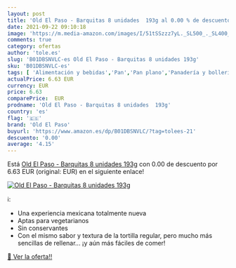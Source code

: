 ```yaml
---
layout: post
title: 'Old El Paso - Barquitas 8 unidades  193g al 0.00 % de descuento'
date: 2021-09-22 09:10:18
image: 'https://m.media-amazon.com/images/I/51tSSzzz7yL._SL500_._SL400_.jpg'
comments: true
category: ofertas
author: 'tole.es'
slug: 'B01DBSNVLC-es Old El Paso - Barquitas 8 unidades 193g'
sku: 'B01DBSNVLC-es'
tags: [ 'Alimentación y bebidas','Pan','Pan plano','Panadería y bollería','el','old','old el paso','paso', ]
actualPrice: 6.63 EUR
currency: EUR
price: 6.63
comparePrice:  EUR
prodname: 'Old El Paso - Barquitas 8 unidades  193g'
country: 'es'
flag: '🇪🇸'
brand: 'Old El Paso'
buyurl: 'https://www.amazon.es/dp/B01DBSNVLC/?tag=tolees-21'
descuento: '0.00'
average: '4.15'
---
```


Está [Old El Paso - Barquitas 8 unidades  193g](https://www.amazon.es/dp/B01DBSNVLC/?tag=tolees-21) con 0.00 de descuento por 6.63 EUR (original:  EUR) en el siguiente enlace!

[![Old El Paso - Barquitas 8 unidades  193g](https://m.media-amazon.com/images/I/51tSSzzz7yL._SL500_._SL400_.jpg)](https://www.amazon.es/dp/B01DBSNVLC/?tag=tolees-21)

ℹ️:

- Una experiencia mexicana totalmente nueva
- Aptas para vegetarianos
- Sin conservantes
- Con el mismo sabor y textura de la tortilla regular, pero mucho más sencillas de rellenar... ¡y aún más fáciles de comer!

[🛒 Ver la oferta!!](https://www.amazon.es/dp/B01DBSNVLC/?tag=tolees-21)
